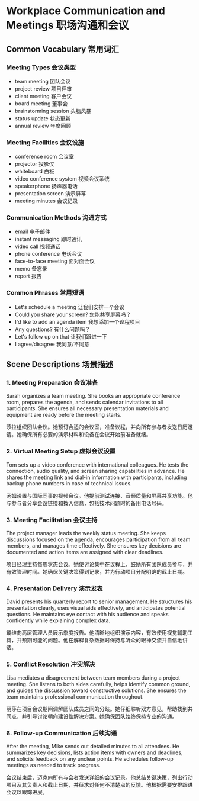 # Workplace Communication and Meetings 职场沟通和会议

## Common Vocabulary 常用词汇

### Meeting Types 会议类型
- team meeting 团队会议
- project review 项目评审
- client meeting 客户会议
- board meeting 董事会
- brainstorming session 头脑风暴
- status update 状态更新
- annual review 年度回顾

### Meeting Facilities 会议设施
- conference room 会议室
- projector 投影仪
- whiteboard 白板
- video conference system 视频会议系统
- speakerphone 扬声器电话
- presentation screen 演示屏幕
- meeting minutes 会议记录

### Communication Methods 沟通方式
- email 电子邮件
- instant messaging 即时通讯
- video call 视频通话
- phone conference 电话会议
- face-to-face meeting 面对面会议
- memo 备忘录
- report 报告

### Common Phrases 常用短语
- Let's schedule a meeting 让我们安排一个会议
- Could you share your screen? 您能共享屏幕吗？
- I'd like to add an agenda item 我想添加一个议程项目
- Any questions? 有什么问题吗？
- Let's follow up on that 让我们跟进一下
- I agree/disagree 我同意/不同意

## Scene Descriptions 场景描述

### 1. Meeting Preparation 会议准备
Sarah organizes a team meeting. She books an appropriate conference room, prepares the agenda, and sends calendar invitations to all participants. She ensures all necessary presentation materials and equipment are ready before the meeting starts.

莎拉组织团队会议。她预订合适的会议室，准备议程，并向所有参与者发送日历邀请。她确保所有必要的演示材料和设备在会议开始前准备就绪。

### 2. Virtual Meeting Setup 虚拟会议设置
Tom sets up a video conference with international colleagues. He tests the connection, audio quality, and screen sharing capabilities in advance. He shares the meeting link and dial-in information with participants, including backup phone numbers in case of technical issues.

汤姆设置与国际同事的视频会议。他提前测试连接、音频质量和屏幕共享功能。他与参与者分享会议链接和拨入信息，包括技术问题时的备用电话号码。

### 3. Meeting Facilitation 会议主持
The project manager leads the weekly status meeting. She keeps discussions focused on the agenda, encourages participation from all team members, and manages time effectively. She ensures key decisions are documented and action items are assigned with clear deadlines.

项目经理主持每周状态会议。她使讨论集中在议程上，鼓励所有团队成员参与，并有效管理时间。她确保关键决策得到记录，并为行动项目分配明确的截止日期。

### 4. Presentation Delivery 演示发表
David presents his quarterly report to senior management. He structures his presentation clearly, uses visual aids effectively, and anticipates potential questions. He maintains eye contact with his audience and speaks confidently while explaining complex data.

戴维向高层管理人员展示季度报告。他清晰地组织演示内容，有效使用视觉辅助工具，并预期可能的问题。他在解释复杂数据时保持与听众的眼神交流并自信地讲话。

### 5. Conflict Resolution 冲突解决
Lisa mediates a disagreement between team members during a project meeting. She listens to both sides carefully, helps identify common ground, and guides the discussion toward constructive solutions. She ensures the team maintains professional communication throughout.

丽莎在项目会议期间调解团队成员之间的分歧。她仔细聆听双方意见，帮助找到共同点，并引导讨论朝向建设性解决方案。她确保团队始终保持专业的沟通。

### 6. Follow-up Communication 后续沟通
After the meeting, Mike sends out detailed minutes to all attendees. He summarizes key decisions, lists action items with owners and deadlines, and solicits feedback on any unclear points. He schedules follow-up meetings as needed to track progress.

会议结束后，迈克向所有与会者发送详细的会议记录。他总结关键决策，列出行动项目及其负责人和截止日期，并征求对任何不清楚点的反馈。他根据需要安排跟进会议以跟踪进展。
